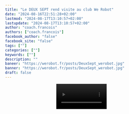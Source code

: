 ```yaml
---
title: "Le DEUX SEPT rend visite au club We Robot"
date: "2024-08-16T22:51:28+02:00"
lastmod: "2024-08-17T13:10:57+02:00"
lastupdate: "2024-08-17T13:10:57+02:00"
author: "coach.francois"
authors: ["coach.francois"]
facebook_author: "false"
facebook_site: "false"
tags: [""]
categories: [""]
keywords: [""]
description: ""
baneer: "https://werobot.fr/posts/DeuxSept_werobot.jpg"
banner: "https://werobot.fr/posts/DeuxSept_werobot.jpg"
draft: false
---
```

<center>
<video controls width="33%">
  <source src="/posts/fgc-2024-equipe-de-france-we-robot-gaillon(1).mp4" />
</video>
</center>







